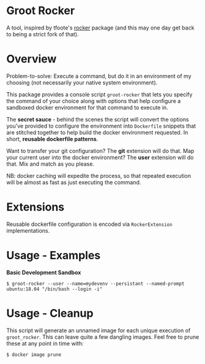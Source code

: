 # Groot Rocker

A tool, inspired by tfoote's [rocker](https://github.com/osrf/rocker) package (and this may one day get back to being a strict fork of that).

# Overview

Problem-to-solve: Execute a command, but do it in an environment of my choosing (not necessarily your native system environment).

This package provides a console script `groot-rocker` that lets you specify the command of your choice along with options that help configure a sandboxed docker environment for that command to execute in. 

The **secret sauce** - behind the scenes the script will convert the options you've provided to configure the environment into `Dockerfile` snippets that are stitched together to help build the docker environment requested. In short, **reusable dockerfile patterns**. 

Want to transfer your git configuration? The **git** extension will do that. Map your current user into the docker environment? The **user** extension will do that. Mix and match as you please.

NB: docker caching will expedite the process, so that repeated execution will be almost as fast as just executing the command.

# Extensions

Reusable dockerfile configuration is encoded via `RockerExtension` implementations.

# Usage - Examples

**Basic Development Sandbox**

```
$ groot-rocker --user --name=mydevenv --persistant --named-prompt ubuntu:18.04 "/bin/bash --login -i"
```

# Usage - Cleanup

This script will generate an unnamed image for each unique execution of `groot_rocker`. This can leave quite a few dangling images. Feel free to prune
these at any point in time with:

```
$ docker image prune
```
